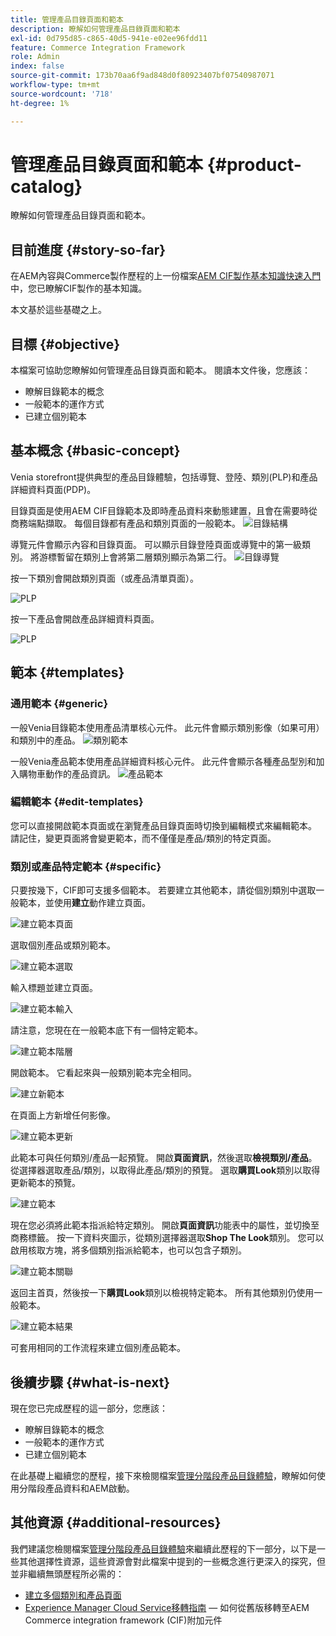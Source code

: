 ```yaml
---
title: 管理產品目錄頁面和範本
description: 瞭解如何管理產品目錄頁面和範本
exl-id: 0d795d85-c865-40d5-941e-e02ee96fdd11
feature: Commerce Integration Framework
role: Admin
index: false
source-git-commit: 173b70aa6f9ad848d0f80923407bf07540987071
workflow-type: tm+mt
source-wordcount: '718'
ht-degree: 1%

---
```


# 管理產品目錄頁面和範本 {#product-catalog}

瞭解如何管理產品目錄頁面和範本。

## 目前進度 {#story-so-far}

在AEM內容與Commerce製作歷程的上一份檔案[AEM CIF製作基本知識快速入門](getting-started.md)中，您已瞭解CIF製作的基本知識。

本文基於這些基礎之上。

## 目標 {#objective}

本檔案可協助您瞭解如何管理產品目錄頁面和範本。 閱讀本文件後，您應該：

* 瞭解目錄範本的概念
* 一般範本的運作方式
* 已建立個別範本

## 基本概念 {#basic-concept}

Venia storefront提供典型的產品目錄體驗，包括導覽、登陸、類別(PLP)和產品詳細資料頁面(PDP)。

目錄頁面是使用AEM CIF目錄範本及即時產品資料來動態建置，且會在需要時從商務端點擷取。 每個目錄都有產品和類別頁面的一般範本。
![目錄結構](assets/catalog-structure.png)

導覽元件會顯示內容和目錄頁面。 可以顯示目錄登陸頁面或導覽中的第一級類別。 將游標暫留在類別上會將第二層類別顯示為第二行。
![目錄導覽](assets/catalog-navigation.png)

按一下類別會開啟類別頁面（或產品清單頁面）。

![PLP](assets/catalog-plp.png)

按一下產品會開啟產品詳細資料頁面。

![PLP](assets/catalog-pdp.png)

## 範本 {#templates}

### 通用範本 {#generic}

一般Venia目錄範本使用產品清單核心元件。 此元件會顯示類別影像（如果可用）和類別中的產品。
![類別範本](assets/category-template.png)

一般Venia產品範本使用產品詳細資料核心元件。 此元件會顯示各種產品型別和加入購物車動作的產品資訊。
![產品範本](assets/product-template.png)

### 編輯範本 {#edit-templates}

您可以直接開啟範本頁面或在瀏覽產品目錄頁面時切換到編輯模式來編輯範本。 請記住，變更頁面將會變更範本，而不僅僅是產品/類別的特定頁面。

### 類別或產品特定範本 {#specific}

只要按幾下，CIF即可支援多個範本。 若要建立其他範本，請從個別類別中選取一般範本，並使用&#x200B;**建立**&#x200B;動作建立頁面。

![建立範本頁面](assets/create-template-page.png)

選取個別產品或類別範本。

![建立範本選取](assets/create-template-select.png)

輸入標題並建立頁面。

![建立範本輸入](assets/create-template-enter.png)

請注意，您現在在一般範本底下有一個特定範本。

![建立範本階層](assets/create-template-hierachry.png)

開啟範本。 它看起來與一般類別範本完全相同。

![建立新範本](assets/create-template-new.png)

在頁面上方新增任何影像。

![建立範本更新](assets/create-template-update.png)

此範本可與任何類別/產品一起預覽。 開啟&#x200B;**頁面資訊**，然後選取&#x200B;**檢視類別/產品**。 從選擇器選取產品/類別，以取得此產品/類別的預覽。 選取&#x200B;**購買Look**&#x200B;類別以取得更新範本的預覽。

![建立範本](assets/create-template-picker.png)

現在您必須將此範本指派給特定類別。 開啟&#x200B;**頁面資訊**&#x200B;功能表中的屬性，並切換至商務標籤。 按一下資料夾圖示，從類別選擇器選取&#x200B;**Shop The Look**&#x200B;類別。 您可以啟用核取方塊，將多個類別指派給範本，也可以包含子類別。

![建立範本關聯](assets/create-template-associate.png)

返回主首頁，然後按一下&#x200B;**購買Look**&#x200B;類別以檢視特定範本。 所有其他類別仍使用一般範本。

![建立範本結果](assets/create-template-result.png)

可套用相同的工作流程來建立個別產品範本。

## 後續步驟 {#what-is-next}

現在您已完成歷程的這一部分，您應該：

* 瞭解目錄範本的概念
* 一般範本的運作方式
* 已建立個別範本

在此基礎上繼續您的歷程，接下來檢閱檔案[管理分階段產品目錄體驗](staged-catalog.md)，瞭解如何使用分階段產品資料和AEM啟動。

## 其他資源 {#additional-resources}

我們建議您檢閱檔案[管理分階段產品目錄體驗](staged-catalog.md)來繼續此歷程的下一部分，以下是一些其他選擇性資源，這些資源會對此檔案中提到的一些概念進行更深入的探究，但並非繼續無頭歷程所必需的：

* [建立多個類別和產品頁面](/help/commerce-cloud/authoring/multi-template-usage.md)
* [Experience Manager Cloud Service移轉指南](/help/commerce-cloud/migration.md) — 如何從舊版移轉至AEM Commerce integration framework (CIF)附加元件
